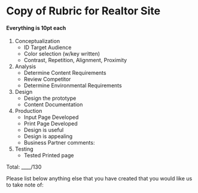 # Copy of Rubric for Realtor Site

#### Everything is 10pt each
  1. Conceptualization
     * ID Target Audience
     * Color selection (w/key written)
     * Contrast, Repetition, Alignment, Proximity
  2. Analysis
     * Determine Content Requirements
     * Review Competitor
     * Determine Environmental Requirements
  3. Design
     * Design the prototype
     * Content Documentation
  4. Production
     * Input Page Developed
     * Print Page Developed
     * Design is useful
     * Design is appealing
     * Business Partner comments:
  5. Testing
     * Tested Printed page

Total: ____/130

Please list below anything else that you have created that you would like us to take note of:
